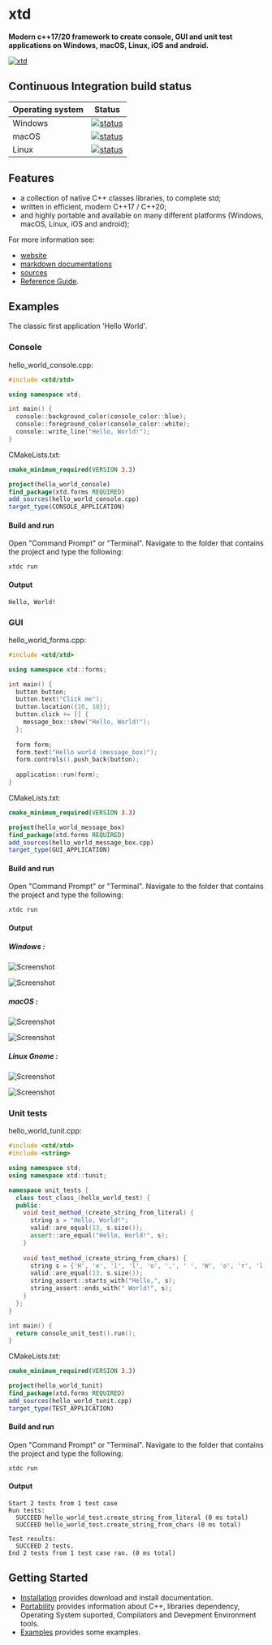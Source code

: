 # xtd

**Modern c++17/20 framework to create console, GUI and unit test applications on Windows, macOS, Linux, iOS and android.**

[![xtd](docs/pictures/xtd_header.png)](https://gammasoft71.wixsite.com/xtdpro)

## Continuous Integration build status

| Operating system | Status                                                                                                                              |
|------------------|-------------------------------------------------------------------------------------------------------------------------------------|
| Windows          | [![status](https://ci.appveyor.com/api/projects/status/uqn1xbctwy88eghu?svg=true)](https://ci.appveyor.com/project/gammasoft71/xtd) |
| macOS            | [![status](https://travis-ci.com/gammasoft71/xtd.svg?branch=master)](https://travis-ci.com/gammasoft71/xtd)                         |
| Linux            | [![status](https://travis-ci.com/gammasoft71/xtd.svg?branch=master)](https://travis-ci.com/gammasoft71/xtd)                         |

## Features

* a collection of native C++ classes libraries, to complete std;
* written in efficient, modern C++17 / C++20;
* and highly portable and available on many different platforms (Windows, macOS, Linux, iOS and android);

For more information see:
* [website](https://gammasoft71.wixsite.com/xtdpro)
* [markdown documentations](https://github.com/gammasoft71/xtd/blob/master/docs/home.md)
* [sources](https://github.com/gammasoft71/xtd) 
* [Reference Guide](https://codedocs.xyz/gammasoft71/xtd/).

## Examples

The classic first application 'Hello World'.

### Console

hello_world_console.cpp:

```c++
#include <xtd/xtd>

using namespace xtd;

int main() {
  console::background_color(console_color::blue);
  console::foreground_color(console_color::white);
  console::write_line("Hello, World!");
}
```

CMakeLists.txt:

```cmake
cmake_minimum_required(VERSION 3.3)

project(hello_world_console)
find_package(xtd.forms REQUIRED)
add_sources(hello_world_console.cpp)
target_type(CONSOLE_APPLICATION)
```

#### Build and run

Open "Command Prompt" or "Terminal". Navigate to the folder that contains the project and type the following:

```shell
xtdc run
```

#### Output

```
Hello, World!
```

### GUI

hello_world_forms.cpp:

```c++
#include <xtd/xtd>

using namespace xtd::forms;

int main() {
  button button;
  button.text("Click me");
  button.location({10, 10});
  button.click += [] {
    message_box::show("Hello, World!");
  };
  
  form form;
  form.text("Hello world (message_box)");
  form.controls().push_back(button);
  
  application::run(form);
}
```

CMakeLists.txt:

```cmake
cmake_minimum_required(VERSION 3.3)

project(hello_world_message_box)
find_package(xtd.forms REQUIRED)
add_sources(hello_world_message_box.cpp)
target_type(GUI_APPLICATION)
```

#### Build and run

Open "Command Prompt" or "Terminal". Navigate to the folder that contains the project and type the following:

```shell
xtdc run
```

#### Output

##### Windows :

![Screenshot](docs/pictures/examples/hello_world_message_box_w.png)

![Screenshot](docs/pictures/examples/hello_world_message_box_wd.png)

##### macOS :

![Screenshot](docs/pictures/examples/hello_world_message_box_m.png)

![Screenshot](docs/pictures/examples/hello_world_message_box_md.png)

##### Linux Gnome :

![Screenshot](docs/pictures/examples/hello_world_message_box_g.png)

![Screenshot](docs/pictures/examples/hello_world_message_box_gd.png)

### Unit tests

hello_world_tunit.cpp:

```c++
#include <xtd/xtd>
#include <string>

using namespace std;
using namespace xtd::tunit;

namespace unit_tests {
  class test_class_(hello_world_test) {
  public:
    void test_method_(create_string_from_literal) {
      string s = "Hello, World!";
      valid::are_equal(13, s.size());
      assert::are_equal("Hello, World!", s);
    }
    
    void test_method_(create_string_from_chars) {
      string s = {'H', 'e', 'l', 'l', 'o', ',', ' ', 'W', 'o', 'r', 'l', 'd', '!'};
      valid::are_equal(13, s.size());
      string_assert::starts_with("Hello,", s);
      string_assert::ends_with(" World!", s);
    }
  };
}

int main() {
  return console_unit_test().run();
}
```

CMakeLists.txt:

```cmake
cmake_minimum_required(VERSION 3.3)

project(hello_world_tunit)
find_package(xtd.forms REQUIRED)
add_sources(hello_world_tunit.cpp)
target_type(TEST_APPLICATION)
```

#### Build and run

Open "Command Prompt" or "Terminal". Navigate to the folder that contains the project and type the following:

```shell
xtdc run
```

#### Output

```
Start 2 tests from 1 test case
Run tests:
  SUCCEED hello_world_test.create_string_from_literal (0 ms total)
  SUCCEED hello_world_test.create_string_from_chars (0 ms total)

Test results:
  SUCCEED 2 tests.
End 2 tests from 1 test case ran. (0 ms total)
```

## Getting Started

* [Installation](docs/downloads.md) provides download and install documentation.
* [Portability](docs/portability.md) provides information about C++, libraries dependency, Operating System suported, Compilators and Devepment Environment tools.
* [Examples](examples/README.md) provides some examples.

